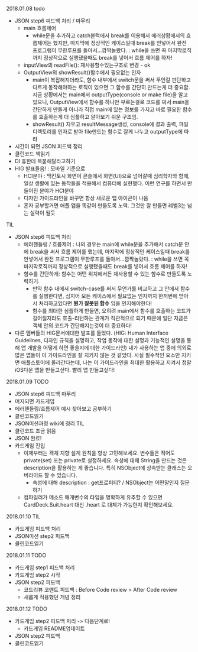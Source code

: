 2018.01.08
todo
- JSON step6 피드백 처리 / 마무리
  - main 흐름제어
    - while문을 추가하고 catch블럭에서 break를 이용해서 에러상황에서의 흐름제어는 했지만, 마지막에 정상적인 케이스일때 break를 안넣어서 완전 프로그램이 무한루프를 돌아서...깜짝놀랐다. : while을 쓰면 꼭 마지막로직까지 정상적으로 실행됐을때도 break를 넣어서 흐름 제어를 하자!
  - inputView의 readFile(): 재사용할수있는구조로 변경 - ok
  - OutputView의 showResult()함수에서 필요없는 인자
    - main이 복잡해지더라도, 함수 내부에서 switch문을 써서 무언갈 판단하고 다르게 동작해야하는 로직이 있으면 그 함수를 간단히 만드는게 더 중요함. 지금 상황에서는 main에서 outputType(console or make file)을 알고있으니, OutputView에서 함수를 하나만 부르는걸로 코드를 짜서 main을 간단하게 만들게 아니라 직접 main에 있는 정보를 가지고 바로 필요한 함수를 호출하는게 더 심플하고 알아보기 쉬운 구조임.
    - showResult() 지우고 resultMessage생성, console에 결과 출력, 파일디렉토리를 인자로 받아 file만드는 함수로 잘게 나누고 outputType에 따라
- 시간이 되면 JSON 피드백 정리
- 클린코드 책읽기
- DI 휴한테 복붙해달라고하기
- HIG 발표들음! : 모바일 기준으로
  - HCI분야 : 맥킨토시 화면이 콘솔에서 화면(UI)으로 넘어갈때 심리학자와 함께, 일상 생활에 있는 동작들을 적용해서 컴퓨터에 실현했다. 이런 연구를 하면서 만들어진 분야가 HCI분야
  - 디자인 가이드라인을 바꾸면 항상 새로운 앱 아이콘이 나옴
  - 혼자 공부할거면 애플 앱을 똑같이 만들도록 노력. 그것만 잘 만들면 레벨3는 넘는 실력이 될듯

TIL
- JSON step6 피드백 처리
  - 에러핸들링 / 흐름제어 : 나의 경우는 main에 while문을 추가해서 catch문 안에 break을 써서 흐름 제어를 했는데, 마지막에 정상적인 케이스일때 break를 안넣어서 완전 프로그램이 무한루프를 돌아서...깜짝놀랐다. : while을 쓰면 꼭 마지막로직까지 정상적으로 실행됐을때도 break를 넣어서 흐름 제어를 하자!
  - 함수를 간단하게: 함수는 어떤 위치에서든 재사용할 수 있는 함수로 만들도록 노력하기.
    - 만약 함수 내에서 switch-case를 써서 무언가를 비교하고 그 안에서 함수를 실행한다면, 심지어 모든 케이스에서 필요없는 인자까지 한꺼번에 받아서 처리하고있다면 **뭔가 잘못된 함수** 임을 인지해야한다!
    - 함수를 최대한 심플하게 만들면, 오히려 main에서 함수를 호출하는 코드가 길어질지라도 호출-리턴하는 관계가 직관적으로 되기 때문에 일단 지금은 객체 안의 코드가 간단해지는것이 더 중요하다!
- 다른 멤버들의 HIG문서에대한 발표를 들었다. (HIG: Human Interface Guidelines, 디자인 규칙을 설명하고, 작업 동작에 대한 설명과 기능적인 설명을 통해 앱 개발을 어떻게 하면 좋을지에 대한 가이드라인) 내가 사용하는 앱 중에 의외로 많은 앱들이 이 가이드라인을 잘 지키지 않는 것 같았다. 사실 필수적인 요소만 지키면 애플스토어에 올라간다는데, 나는 이 가이드라인을 최대한 활용하고 지켜서 정말 iOS다운 앱을 만들고싶다. 빨리 앱 만들고싶다!

2018.01.09
TODO
- JSON step6 피드백 마무리
- 머지되면 카드게임
- 에러핸들링/흐름제어 예시 찾아보고 공부하기
- 클린코드읽기
- JSON미션과정 wiki에 정리
TIL
- 클린코드 조금 읽음
- JSON 완료!
- 카드게임 진입
  - 이제부터는 객체 지향 설계 원칙을 항상 고민해보세요.
변수들은 적어도 private(set) 또는 private로 설정하세요.
속성에 대해 String을 만드는 것은 description을 활용하는 게 좋습니다. 특히 NSObject에 상속받는 클래스는 오버라이드 할 수 있습니다.
    - 속성에 대해 description : get프로퍼티? / NSObject는 어떤말인지 질문하기
  - 컴파일러가 메소드 매개변수의 타입을 명확하게 유추할 수 있으면 CardDeck.Suit.heart 대신 .heart 로 대체가 가능한지 확인해보세요.

2018.01.10
TIL
- 카드게임 피드백 처리
- JSON미션 step2 피드백
- 클린코드읽기

2018.01.11
TODO
- 카드게임 step1 피드백 처리
- 카드게임 step2 시작
- JSON step2 피드백
  - 코드리뷰 코멘트 피드백 : Before Code review > After Code review
  - 새롭게 적용했던 개념 정리

2018.01.12
TODO
- 카드게임 step2 피드백 처리 -> 다음단계로!
  - 카드게임 README업데이트
- JSON step2 피드백
- 클린코드읽기
